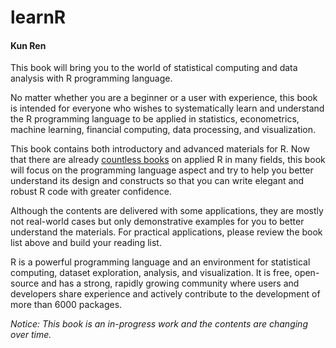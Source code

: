 # learnR

#### Kun Ren

This book will bring you to the world of statistical computing and data analysis with R programming language.

No matter whether you are a beginner or a user with experience, this book is intended for everyone who wishes to systematically learn and understand the R programming language to be applied in statistics, econometrics, machine learning, financial computing, data processing, and visualization.

This book contains both introductory and advanced materials for R. Now that there are already [countless books](http://www.r-project.org/doc/bib/R-books.html) on applied R in many fields, this book will focus on the programming language aspect and try to help you better understand its design and constructs so that you can write elegant and robust R code with greater confidence.

Although the contents are delivered with some applications, they are mostly not real-world cases but only demonstrative examples for you to better understand the materials. For practical applications, please review the book list above and build your reading list.

R is a powerful programming language and an environment for statistical computing, dataset exploration, analysis, and visualization. It is free, open-source and has a strong, rapidly growing community where users and developers share experience and actively contribute to the development of more than 6000 packages. 

*Notice: This book is an in-progress work and the contents are changing over time.*

